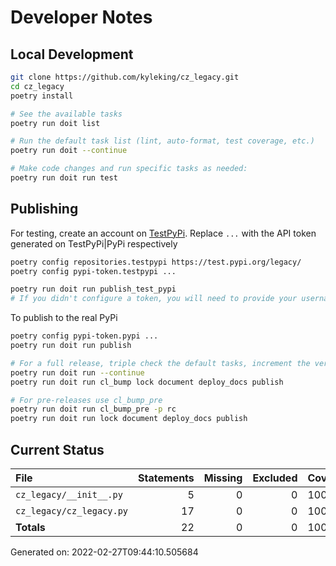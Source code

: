 # Developer Notes

## Local Development

```sh
git clone https://github.com/kyleking/cz_legacy.git
cd cz_legacy
poetry install

# See the available tasks
poetry run doit list

# Run the default task list (lint, auto-format, test coverage, etc.)
poetry run doit --continue

# Make code changes and run specific tasks as needed:
poetry run doit run test
```

## Publishing

For testing, create an account on [TestPyPi](https://test.pypi.org/legacy/). Replace `...` with the API token generated on TestPyPi|PyPi respectively

```sh
poetry config repositories.testpypi https://test.pypi.org/legacy/
poetry config pypi-token.testpypi ...

poetry run doit run publish_test_pypi
# If you didn't configure a token, you will need to provide your username and password to publish
```

To publish to the real PyPi

```sh
poetry config pypi-token.pypi ...
poetry run doit run publish

# For a full release, triple check the default tasks, increment the version, rebuild documentation (twice), and publish!
poetry run doit run --continue
poetry run doit run cl_bump lock document deploy_docs publish

# For pre-releases use cl_bump_pre
poetry run doit run cl_bump_pre -p rc
poetry run doit run lock document deploy_docs publish
```

## Current Status

<!-- {cts} COVERAGE -->
| File                     |   Statements |   Missing |   Excluded | Coverage   |
|:-------------------------|-------------:|----------:|-----------:|:-----------|
| `cz_legacy/__init__.py`  |            5 |         0 |          0 | 100.0%     |
| `cz_legacy/cz_legacy.py` |           17 |         0 |          0 | 100.0%     |
| **Totals**               |           22 |         0 |          0 | 100.0%     |

Generated on: 2022-02-27T09:44:10.505684
<!-- {cte} -->

